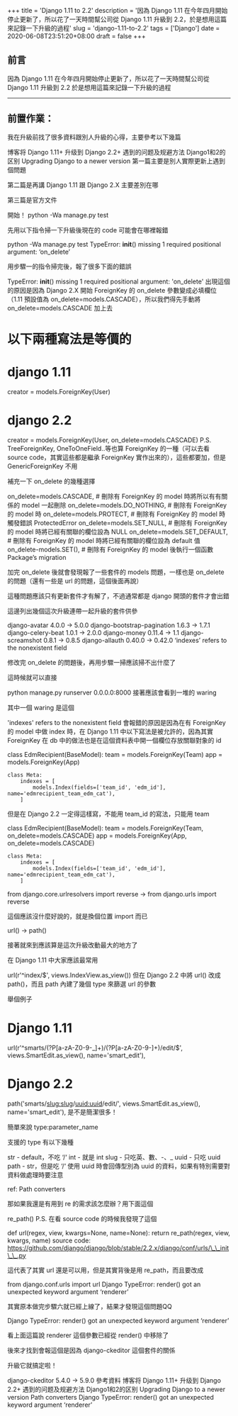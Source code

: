 +++
title = 'Django 1.11 to 2.2'
description = '因為 Django 1.11 在今年四月開始停止更新了，所以花了一天時間幫公司從 Django 1.11 升級到 2.2，於是想用這篇來記錄一下升級的過程'
slug = 'django-1.11-to-2.2'
tags = ['Django']
date = 2020-06-08T23:51:20+08:00
draft = false
+++

## 前言
因為 Django 1.11 在今年四月開始停止更新了，所以花了一天時間幫公司從 Django 1.11 升級到 2.2
於是想用這篇來記錄一下升級的過程

---

## 前置作業：
我在升級前找了很多資料跟別人升級的心得，主要參考以下幾篇

博客将 Django 1.11+ 升级到 Django 2.2+ 遇到的问题及规避方法
Django1和2的区别
Upgrading Django to a newer version
第一篇主要是別人實際更新上遇到個問題

第二篇是再講 Django 1.11 跟 Django 2.X 主要差別在哪

第三篇是官方文件

開始！
python -Wa manage.py test

先用以下指令掃一下升級後現在的 code 可能會在哪裡報錯

python -Wa manage.py test
TypeError: __init__() missing 1 required positional argument: ‘on_delete’

用步驟一的指令掃完後，報了很多下面的錯誤

TypeError: __init__() missing 1 required positional argument: 'on_delete'
出現這個的原因是因為 Django 2.X 開始 ForeignKey 的 on_delete 參數變成必填欄位（1.11 預設值為 on_delete=models.CASCADE），所以我們得先手動將 on_delete=models.CASCADE 加上去

# 以下兩種寫法是等價的
# django 1.11
creator = models.ForeignKey(User)
# django 2.2
creator = models.ForeignKey(User, on_delete=models.CASCADE)
P.S. TreeForeignKey, OneToOneField..等也算 ForeignKey 的一種（可以去看 source code，其實這些都是繼承 ForeignKey 實作出來的），這些都要加，但是 GenericForeignKey 不用

補充一下 on_delete 的幾種選擇

on_delete=models.CASCADE,     # 刪除有 ForeignKey 的 model 時將所以有有關係的 model 一起刪除
on_delete=models.DO_NOTHING,  # 刪除有 ForeignKey 的 model 時
on_delete=models.PROTECT,     # 刪除有 ForeignKey 的 model 時觸發錯誤 ProtectedError
on_delete=models.SET_NULL,    # 刪除有 ForeignKey 的 model 時將已經有關聯的欄位設為 NULL
on_delete=models.SET_DEFAULT, # 刪除有 ForeignKey 的 model 時將已經有關聯的欄位設為 default 值
on_delete-models.SET(),       # 刪除有 ForeignKey 的 model 後執行一個函數
Package’s migration

加完 on_delete 後就會發現報了一些套件的 models 問題，一樣也是 on_delete 的問題（還有一些是 url 的問題，這個後面再說）

這種問題應該只有更新套件才有解了，不過通常都是 django 開頭的套件才會出錯

這邊列出幾個這次升級連帶一起升級的套件供參

django-avatar                4.0.0 -> 5.0.0
django-bootstrap-pagination  1.6.3 -> 1.7.1
django-celery-beat           1.0.1 -> 2.0.0
django-money                 0.11.4 -> 1.1
django-screamshot            0.8.1 -> 0.8.5
django-allauth               0.40.0 -> 0.42.0
‘indexes’ refers to the nonexistent field

修改完 on_delete 的問題後，再用步驟一掃應該掃不出什麼了

這時候就可以直接

python manage.py runserver 0.0.0.0:8000
接著應該會看到一堆的 waring

其中一個 waring 是這個

'indexes' refers to the nonexistent field
會報錯的原因是因為在有 ForeignKey 的 model 中做 index 時，在 Django 1.11 中以下寫法是被允許的，因為其實 ForeignKey 在 db 中的做法也是在這個資料表中開一個欄位存放關聯對象的 id

class EdmRecipient(BaseModel):
	team = models.ForeignKey(Team)
	app = models.ForeignKey(App)

	class Meta:
		indexes = [
			models.Index(fields=['team_id', 'edm_id'], name='edmrecipient_team_edm_cat'),
		]
但是在 Django 2.2 一定得這樣寫，不能用 team_id 的寫法，只能用 team

class EdmRecipient(BaseModel):
	team = models.ForeignKey(Team, on_delete=models.CASCADE)
	app = models.ForeignKey(App, on_delete=models.CASCADE)

	class Meta:
		indexes = [
			models.Index(fields=['team_id', 'edm_id'], name='edmrecipient_team_edm_cat'),
		]
from django.core.urlresolvers import reverse -> from django.urls import reverse

這個應該沒什麼好說的，就是換個位置 import 而已

url() -> path()

接著就來到應該算是這次升級改動最大的地方了

在 Django 1.11 中大家應該最常用

url(r'^index/$', views.IndexView.as_view())
但在 Django 2.2 中將 url() 改成 path()，而且 path 內建了幾個 type 來篩選 url 的參數

舉個例子

# Django 1.11
url(r'^smarts/(?P<slug>\[a-zA-Z0-9-_]+)/(?P<uuid>[a-zA-Z0-9-]+)/edit/$', views.SmartEdit.as_view(), name='smart_edit'),

# Django 2.2
path('smarts/<slug:slug>/<uuid:uuid>/edit/', views.SmartEdit.as_view(), name='smart_edit'),
是不是簡潔很多！

簡單來說 type:parameter_name

支援的 type 有以下幾種

str - default，不吃 ‘/‘
int - 就是 int
slug - 只吃英、數、-、_
uuid - 只吃 uuid
path - str，但是吃 ‘/‘
使用 uuid 時會回傳型別為 uuid 的資料，如果有特別需要對資料做處理時要注意

ref: Path converters

那如果我還是有用到 re 的需求該怎麼辦？用下面這個

re_path()
P.S. 在看 source code 的時候我發現了這個

def url(regex, view, kwargs=None, name=None):
	return re_path(regex, view, kwargs, name)
source code: https://github.com/django/django/blob/stable/2.2.x/django/conf/urls/\_\_init\_\_.py

這代表了其實 url 還是可以用，但是其實背後是用 re_path，而且要改成

from django.conf.urls import url
Django TypeError: render() got an unexpected keyword argument ‘renderer’

其實原本做完步驟六就已經上線了，結果才發現這個問題QQ

Django TypeError: render() got an unexpected keyword argument ‘renderer’

看上面這篇說 renderer 這個參數已經從 render() 中移除了

後來才找到會報這個是因為 django-ckeditor 這個套件的關係

升級它就搞定啦！

django-ckeditor  5.4.0 -> 5.9.0
參考資料
博客将 Django 1.11+ 升级到 Django 2.2+ 遇到的问题及规避方法
Django1和2的区别
Upgrading Django to a newer version
Path converters
Django TypeError: render() got an unexpected keyword argument ‘renderer’

